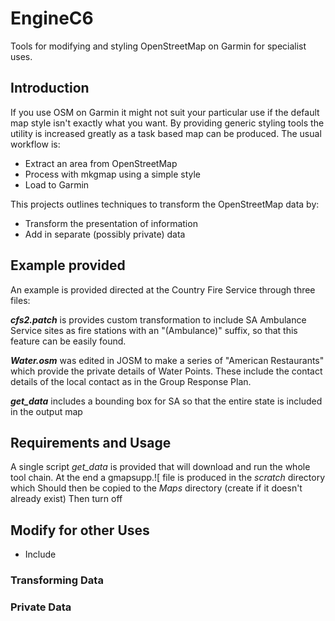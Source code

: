 # EngineC6
Tools for modifying and styling OpenStreetMap on Garmin for specialist uses.

## Introduction

If you use OSM on Garmin it might not suit your particular use if the default map style isn't exactly what you want. By providing generic
styling tools the utility is increased greatly as a task based map can be produced. The usual workflow is:

* Extract an area from OpenStreetMap
* Process with mkgmap using a simple style
* Load to Garmin

This projects outlines techniques to transform the OpenStreetMap data by:

* Transform the presentation of information
* Add in separate (possibly private) data

## Example provided

An example is provided directed at the Country Fire Service through three files:

***cfs2.patch*** is provides custom transformation to include SA Ambulance Service sites as
fire stations with an "(Ambulance)" suffix, so that this feature can be easily found.

***Water.osm*** was edited in JOSM to make a series of "American Restaurants" which provide the private details of Water Points. These include the contact details of the local contact as in the Group Response Plan.

***get_data*** includes a bounding box for SA so that the entire state is included in the output map

## Requirements and Usage

A single script *get_data* is provided that will download
and run the whole tool chain. At the end a gmapsupp.![
file is produced in the *scratch* directory which Should
then be copied to the *Maps* directory (create if it doesn't already exist)
Then turn off

## Modify for other Uses

* Include

### Transforming Data

### Private Data
